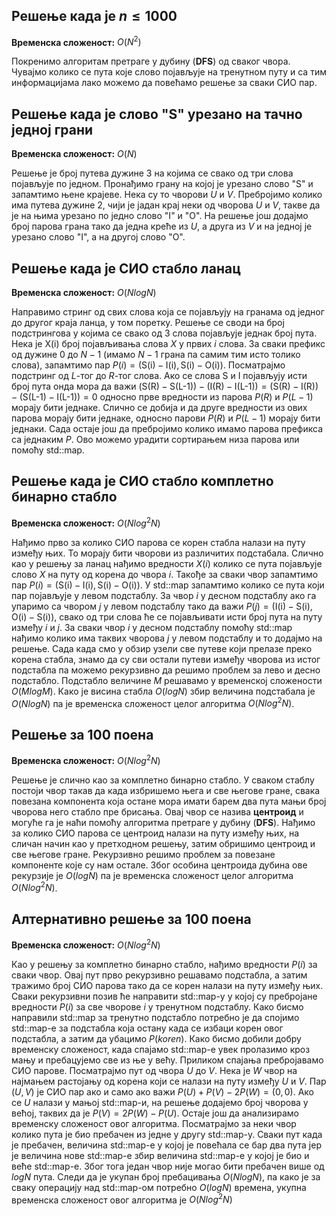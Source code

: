 ## Решење када је $n \leq 1000$
**Временска сложеност:** $O(N^2)$

Покренимо алгоритам претраге у дубину (**DFS**) од сваког чвора. Чувајмо колико се пута које слово појављује на тренутном путу и са тим информацијама лако можемо да повећамо решење за сваки СИО пар.

## Решење када је слово $\text{"S"}$ урезано на тачно једној грани
**Временска сложеност:** $O(N)$

Решење је број путева дужине 3 на којима се свако од три слова појављује по једном. Пронађимо грану на којој је урезано слово $\text{"S"}$ и запамтимо њене крајеве. Нека су то чворови $U$ и $V$. Пребројимо колико има путева дужине $2$, чији је јадан крај неки од чворова $U$ и $V$, такве да је на њима урезано по једно слово $\text{"I"}$ и $\text{"O"}$. На решење још додајмо број парова грана тако да једна креће из $U$, а друга из $V$ и на једној је урезано слово $\text{"I"}$, а на другој слово $\text{"O"}$.

## Решење када је СИО стабло ланац
**Временска сложеност:** $O(N log N)$

Направимо стринг од свих слова која се појављују на гранама од једног до другог краја ланца, у том поретку. Решење се своди на број подстрингова у којима се свако од 3 слова појављује једнак број пута. Нека је $\text{X(i)}$ број појављивања слова $X$ у првих $i$ слова. За сваки префикс од дужине $0$ до $N-1$ (имамо $N-1$ грана па самим тим исто толико слова), запамтимо пар $P(i) = (\text{S(i)}-\text{I(i)}, \text{S(i)}-\text{O(i)})$. Посматрајмо подстринг од $L$-тог до $R$-тог слова. Ако се слова $\text{S}$ и $\text{I}$ појављују исти број пута онда мора да важи $(\text{S(R)}-\text{S(L-1)}) - (\text{I(R)}-\text{I(L-1)}) = (\text{S(R)}-\text{I(R)}) - (\text{S(L-1)}-\text{I(L-1)}) = 0$ односно прве вредности из парова $P(R)$ и $P(L-1)$ морају бити једнаке. Слично се добија и да друге вредности из ових парова морају бити једнаке, односно парови $P(R)$ и $P(L-1)$ морају бити једнаки. Сада остаје још да пребројимо колико имамо парова префикса са једнаким $P$. Ово можемо урадити сортирањем низа парова или помоћу $\text{std::map}$. 

## Решење када је СИО стабло комплетно бинарно стабло
**Временска сложеност:** $O(N log^2 N)$

Нађимо прво за колико СИО парова се корен стабла налази на путу између њих. То морају бити чворови из различитих подстабала. Слично као у решењу за ланац нађимо вредности $X(i)$ колико се пута појављује слово $X$ на путу од корена до чвора $i$. Такође за сваки чвор запамтимо пар $P(i) = (\text{S(i)}-\text{I(i)}, \text{S(i)}-\text{O(i)})$. У $\text{std::map}$ запамтимо колико се пута који пар појављује у левом подстаблу. За чвор $i$ у десном подстаблу ако га упаримо са чвором $j$ у левом подстаблу тако да важи $P(j) = (\text{I(i)}-\text{S(i)}, \text{O(i)}-\text{S(i)})$, свако од три слова ће се појављивати исти број пута на путу између $i$ и $j$. За сваки чвор $i$ у десном подстаблу помоћу $\text{std::map}$ нађимо колико има таквих чворова $j$ у левом подстаблу и то додајмо на решење. Сада када смо у обзир узели све путеве који прелазе преко корена стабла, знамо да су сви остали путеви између чворова из истог подстабла па можемо рекурзивно да решимо проблем за лево и десно подстабло. Подстабло величине $M$ решавамо у временској сложености $O(M log M)$. Како је висина стабла $O(log N)$ збир величина подстабала је $O(N log N)$ па је временска сложеност целог алгоритма $O(N log^2 N)$.

## Решење за 100 поена
**Временска сложеност:** $O(N log^2 N)$

Решење је слично као за комплетно бинарно стабло. У сваком стаблу постоји чвор такав да када избришемо њега и све његове гране, свака повезана компонента која остане мора имати барем два пута мањи број чворова него стабло пре брисања.  Овај чвор се назива **центроид** и могуће га је наћи помоћу алгоритма претраге у дубину (**DFS**). Нађимо за колико СИО парова се центроид налази на путу између њих, на сличан начин као у претходном решењу, затим обришимо центроид и све његове гране. Рекурзивно решимо проблем за повезане компоненте које су нам остале. Због особина центроида дубина ове рекурзије је $O(log N)$ па је временска сложеност целог алгоритма $O(N log^2 N)$.

## Алтернативно решење за 100 поена
**Временска сложеност:** $O(N log^2 N)$

Као у решењу за комплетно бинарно стабло, нађимо вредности $P(i)$ за сваки чвор. Овај пут прво рекурзивно решавамо подстабла, а затим тражимо број СИО парова тако да се корен налази на путу између њих. Сваки рекурзивни позив ће направити $\text{std::map}$-у у којој су пребројане вредности $P(i)$ за све чворове $i$ у тренутном подстаблу. Како бисмо направили $\text{std::map}$ за тренутно подстабло потребно је да спојимо $\text{std::map}$-е за подстабла која остану када се избаци корен овог подстабла, а затим да убацимо $P(koren)$. Како бисмо добили добру временску сложеност, када спајамо $\text{std::map}$-е увек пролазимо кроз мању и пребацујемо све из ње у већу. Приликом спајања пребројавамо СИО парове. Посматрајмо пут од чвора $U$ до $V$. Нека је $W$ чвор на најмањем растојању од корена који се налази на путу између $U$ и $V$. Пар $(U, V)$ је СИО пар ако и само ако важи $P(U) + P(V) - 2 P(W) = (0, 0)$. Ако се $U$ налази у мањој $\text{std::map}$-и, на решење додајемо број чворова у већој, таквих да је $P(V) = 2 P(W) - P(U)$. Остаје још да анализирамо временску сложеност овог алгоритма. Посматрајмо за неки чвор колико пута је био пребачен из једне у другу $\text{std::map}$-у. Сваки пут када је пребачен, величина $\text{std::map}$-е у којој је повећала се бар два пута јер је величина нове $\text{std::map}$-е збир величина $\text{std::map}$-е у којој је био и веће $\text{std::map}$-е. Због тога један чвор није могао бити пребачен више од $log N$ пута. Следи да је укупан број пребацивања $O(N log N)$, па како је за сваку операцију над $\text{std::map}$-ом потребно $O(log N)$ времена, укупна временска сложеност овог алгоритма је $O(N log^2 N)$

